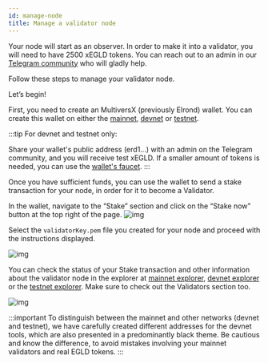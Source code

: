 ```yaml
---
id: manage-node
title: Manage a validator node
---
```


Your node will start as an observer. In order to make it into a validator, you will need to have 2500 xEGLD tokens. You can reach out to an admin in our [Telegram community](https://t.me/ElrondValidators) who will gladly help.

Follow these steps to manage your validator node.

Let’s begin!

First, you need to create an MultiversX (previously Elrond) wallet. You can create this wallet on either the [mainnet](https://wallet.elrond.com), [devnet](https://devnet-wallet.elrond.com) or [testnet](https://testnet-wallet.elrond.com).

:::tip
For devnet and testnet only:

Share your wallet's public address (erd1...) with an admin on the Telegram community, and you will receive test xEGLD. If a smaller amount of tokens is needed,
you can use the [wallet's faucet](/wallet/web-wallet#testnet-and-devnet-faucet).
:::

Once you have sufficient funds, you can use the wallet to send a stake transaction for your node, in order for it to become a Validator.

In the wallet, navigate to the “Stake” section and click on the “Stake now” button at the top right of the page.
![img](https://files.gitbook.com/v0/b/gitbook-x-prod.appspot.com/o/spaces%2FlZkUHx72OLJMbqkEHff2%2Fuploads%2FlJg5GyCzq7NI9nmqiKJ5%2Fwalletelrond2.PNG?alt=media&token=136796b5-b10b-4df0-b83b-038419e57ed6)

Select the `validatorKey.pem` file you created for your node and proceed with the instructions displayed.

![img](https://gblobscdn.gitbook.com/assets%2F-LhHlNldCYgbyqXEGXUS%2F-MKj4PGWn3kQ197_YcJQ%2F-MKjC2SwfiK2OdVWTz49%2Fimage.png?alt=media&token=9d38ba79-9d47-452e-8fb3-303f0edf5740)

You can check the status of your Stake transaction and other information about the validator node in the explorer at [mainnet explorer](https://explorer.elrond.com), [devnet explorer](https://devnet-explorer.elrond.com) or the [testnet explorer](https://testnet-explorer.elrond.com). Make sure to check out the Validators section too.

![img](https://gblobscdn.gitbook.com/assets%2F-LhHlNldCYgbyqXEGXUS%2F-MKj4PGWn3kQ197_YcJQ%2F-MKjCya_zwNCJWCZ4ryI%2Fimage.png?alt=media&token=7a1a0e1c-dc77-41ef-afcd-296dd23da18b)

:::important
To distinguish between the mainnet and other networks (devnet and testnet), we have carefully created different addresses for the devnet tools, which are also presented in a predominantly black theme. Be cautious and know the difference, to avoid mistakes involving your mainnet validators and real EGLD tokens.
:::
